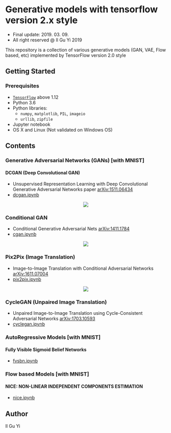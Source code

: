 # Generative models with tensorflow version 2.x style
* Final update: 2019. 03. 09.
* All right reserved @ Il Gu Yi 2019

This repository is a collection of various generative models (GAN, VAE, Flow based, etc)
implemented by TensorFlow version 2.0 style


## Getting Started

### Prerequisites
* [`TensorFlow`](https://www.tensorflow.org) above 1.12
* Python 3.6
* Python libraries:
  * `numpy`, `matplotlib`, `PIL`, `imageio`
  * `urllib`, `zipfile`
* Jupyter notebook
* OS X and Linux (Not validated on Windows OS)


## Contents

### Generative Adversarial Networks (GANs) [with MNIST]

#### DCGAN (Deep Convolutional GAN)
* Unsupervised Representation Learning with Deep Convolutional
Generative Adversarial Networks paper [arXiv:1511.06434](https://arxiv.org/abs/1511.06434)
* [dcgan.ipynb](https://nbviewer.jupyter.org/github/ilguyi/generative.models.tensorflow.v2/blob/master/gans/dcgan.ipynb)
<div align="center">
<img src='https://user-images.githubusercontent.com/11681225/54071635-9866da00-42b2-11e9-91a2-d5d5c86b949f.gif'>
</div>


### Conditional GAN
* Conditional Generative Adversarial Nets [arXiv:1411.1784](https://arxiv.org/abs/1411.1784)
* [cgan.ipynb](https://nbviewer.jupyter.org/github/ilguyi/generative.models.tensorflow.v2/blob/master/gans/cgan.ipynb)
<div align="center">
<img src='https://user-images.githubusercontent.com/11681225/50414174-5f909a80-0857-11e9-8887-b32ea7f23797.gif'>
</div>


### Pix2Pix (Image Translation)
* Image-to-Image Translation with Conditional Adversarial Networks [arXiv:1611.07004](https://arxiv.org/abs/1611.07004)
* [pix2pix.ipynb](https://nbviewer.jupyter.org/github/ilguyi/generative.models.tensorflow.v2/blob/master/gans/pix2pix.ipynb)
<div align="center">
<img src='https://user-images.githubusercontent.com/11681225/51429242-195d0a00-1c50-11e9-8c11-1b19cf86eee8.gif'>
</div>


### CycleGAN (Unpaired Image Translation)
* Unpaired Image-to-Image Translation using Cycle-Consistent Adversarial Networks [arXiv:1703.10593](https://arxiv.org/abs/1703.10593)
* [cyclegan.ipynb](https://nbviewer.jupyter.org/github/ilguyi/generative.models.tensorflow.v2/blob/master/gans/cyclegan.ipynb)





### AutoRegressive Models [with MNIST]

#### Fully Visible Sigmoid Belief Networks
* [fvsbn.ipynb](https://nbviewer.jupyter.org/github/ilguyi/generative.models.tensorflow.v2/blob/master/autoregressive/fvsbn.ipynb)




### Flow based Models [with MNIST]

#### NICE: NON-LINEAR INDEPENDENT COMPONENTS ESTIMATION
* [nice.ipynb](https://nbviewer.jupyter.org/github/ilguyi/generative.models.tensorflow.v2/blob/master/flow/nice.ipynb)



## Author
Il Gu Yi



